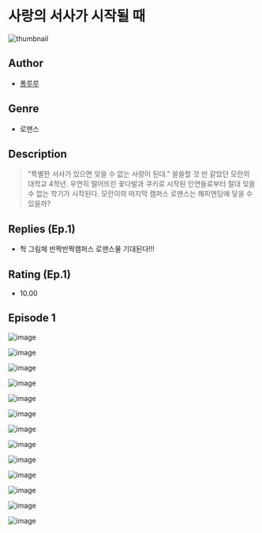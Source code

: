 # 사랑의 서사가 시작될 때
![thumbnail](https://image-comic.pstatic.net/user_contents_data/challenge_comic/2023/05/24/277460/upload_7161117463037622117_480x623.jpeg)

## Author
- [폴루루](https://comic.naver.com/artistTitle?id=277460)

## Genre
- 로맨스

## Description
> "특별한 서사가 있으면 잊을 수 없는 사랑이 된대." 쓸쓸할 것 만 같았던 모란의 대학교 4학년. 우연히 떨어뜨린 꽃다발과 쿠키로 시작된 인연들로부터 절대 잊을 수 없는 학기가 시작된다. 모란이의 마지막 캠퍼스 로맨스는 해피엔딩에 닿을 수 있을까?

## Replies (Ep.1)
- 헉 그림체 반짝반짝캠퍼스 로맨스물 기대된다!!!

## Rating (Ep.1)
- 10.00

## Episode 1
![image](https://image-comic.pstatic.net/user_contents_data/challenge_comic/2023/05/24/277460/upload_4121698794165384754.jpeg)

![image](https://image-comic.pstatic.net/user_contents_data/challenge_comic/2023/05/24/277460/upload_3833186045503157349.jpeg)

![image](https://image-comic.pstatic.net/user_contents_data/challenge_comic/2023/05/24/277460/upload_7148114445203682101.jpeg)

![image](https://image-comic.pstatic.net/user_contents_data/challenge_comic/2023/05/24/277460/upload_7005739788466938928.jpeg)

![image](https://image-comic.pstatic.net/user_contents_data/challenge_comic/2023/05/24/277460/upload_7220453522962330673.jpeg)

![image](https://image-comic.pstatic.net/user_contents_data/challenge_comic/2023/05/24/277460/upload_3990806513397609062.jpeg)

![image](https://image-comic.pstatic.net/user_contents_data/challenge_comic/2023/05/24/277460/upload_7220732778125943601.jpeg)

![image](https://image-comic.pstatic.net/user_contents_data/challenge_comic/2023/05/24/277460/upload_7077800646643638832.jpeg)

![image](https://image-comic.pstatic.net/user_contents_data/challenge_comic/2023/05/24/277460/upload_7292230935546979129.jpeg)

![image](https://image-comic.pstatic.net/user_contents_data/challenge_comic/2023/05/24/277460/upload_4122255328276603698.jpeg)

![image](https://image-comic.pstatic.net/user_contents_data/challenge_comic/2023/05/24/277460/upload_7221349818209153891.jpeg)

![image](https://image-comic.pstatic.net/user_contents_data/challenge_comic/2023/05/24/277460/upload_3544385890386470242.jpeg)

![image](https://image-comic.pstatic.net/user_contents_data/challenge_comic/2023/05/24/277460/upload_3833236395404898356.jpeg)
